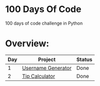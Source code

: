 # 100 Days Of Code

100 days of code challenge in Python

# Overview:

| Day | Project                                                                                      | Status |
| --- | -------------------------------------------------------------------------------------------- | ------ |
| 1   | [Username Generator](https://github.com/dylanbuchi/100-days-of-code/blob/main/day-1/main.py) | Done   |
| 2   | [Tip Calculator](https://github.com/dylanbuchi/100-days-of-code/blob/main/day-2/main.py)     | Done   |
